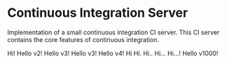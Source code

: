 # Continuous Integration Server
Implementation of a small continuous integration CI server. This CI server contains the core features of continuous integration.

Hi!
Hello v2!
Hello v3!
Hello v3!
Hello v4!
Hi
Hi.
Hi..
Hi...
Hi...!
Hello v1000!
